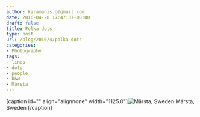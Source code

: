 ```yaml
---
author: karamanis.g@gmail.com
date: 2016-04-28 17:47:37+00:00
draft: false
title: Polka dots
type: post
url: /blog/2016/4/polka-dots
categories:
- Photography
tags:
- lines
- dots
- people
- b&w
- Märsta
---
```


[caption id="" align="alignnone" width="1125.0"]![ Märsta, Sweden ](/images/2016-04-28-20164polka-dots/image-asset.jpeg)
 Märsta, Sweden [/caption]
